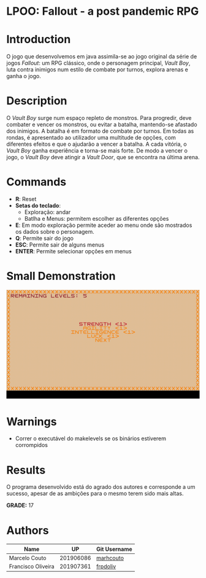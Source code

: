 # LPOO: Fallout - a post pandemic RPG

# Introduction
O jogo que desenvolvemos em java assimila-se ao jogo original da série de jogos *Fallout*: um RPG clássico, onde o personagem principal, *Vault Boy*, luta contra inimigos num estilo de combate por turnos, explora arenas e ganha o jogo.

# Description
O *Vault Boy* surge num espaço repleto de monstros. Para progredir, deve combater e vencer os monstros, ou evitar a batalha, mantendo-se afastado dos inimigos. A batalha é em formato de combate por turnos. Em todas as rondas, é apresentado ao utilizador uma multitude de opções, com diferentes efeitos e que o ajudarão a vencer a batalha. A cada vitória, o *Vault Boy* ganha experiência e torna-se mais forte. De modo a vencer o jogo, o *Vault Boy* deve atingir a *Vault Door*, que se encontra na última arena.

# Commands
 - **R**: Reset
 - **Setas do teclado**:
   - Exploração: andar
   - Batlha e Menus: permitem escolher as diferentes opções
 - **E**: Em modo exploração permite aceder ao menu onde são mostrados os dados sobre o personagem.
 - **Q**: Permite sair do jogo
 - **ESC**: Permite sair de alguns menus
 - **ENTER**: Permite selecionar opções em menus

# Small Demonstration
<p align = "center">
  <img width = 650 src = "docs/images/features/gameDemo.gif">
</p>

# Warnings
- Correr o executável do makelevels se os binários estiverem corrompidos

# Results
O programa desenvolvido está do agrado dos autores e corresponde a um sucesso, apesar de as ambições para o mesmo terem sido mais altas.

**GRADE:** 17

# Authors
Name | UP | Git Username |
-----|----|--------------|
Marcelo Couto | 201906086 | [marhcouto](https://github.com/marhcouto)
Francisco Oliveira | 201907361 | [frpdoliv](https://github.com/frpdoliv)
